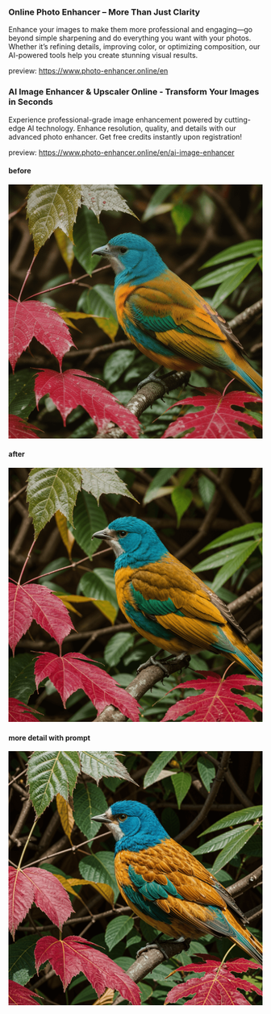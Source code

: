 ### Online Photo Enhancer – More Than Just Clarity
Enhance your images to make them more professional and engaging—go beyond simple sharpening and do everything you want with your photos. Whether it’s refining details, improving color, or optimizing composition, our AI-powered tools help you create stunning visual results.

preview: https://www.photo-enhancer.online/en


### AI Image Enhancer & Upscaler Online - Transform Your Images in Seconds
Experience professional-grade image enhancement powered by cutting-edge AI technology.
Enhance resolution, quality, and details with our advanced photo enhancer.
Get free credits instantly upon registration!

preview: https://www.photo-enhancer.online/en/ai-image-enhancer

#### before
![before photo](https://github.com/YuzHSpace/photo-enhancer/blob/main/ai-image-enhancer/images/e1_before.png?raw=true)

#### after
![after photo](https://github.com/YuzHSpace/photo-enhancer/blob/main/ai-image-enhancer/images/e1_after.png?raw=true)

#### more detail with prompt
![more detail](https://github.com/YuzHSpace/photo-enhancer/blob/main/ai-image-enhancer/images/e1_creative.png?raw=true)
